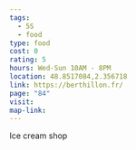 ```yaml
---
tags:
  - 5S
  - food
type: food
cost: 0
rating: 5
hours: Wed-Sun 10AM - 8PM
location: 48.8517084,2.356718
link: https://berthillon.fr/
page: "84"
visit: 
map-link:
---
```

Ice cream shop